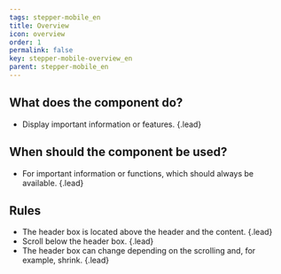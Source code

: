 ```yaml
---
tags: stepper-mobile_en
title: Overview
icon: overview
order: 1
permalink: false  
key: stepper-mobile-overview_en
parent: stepper-mobile_en
---
```


## What does the component do?
* Display important information or features. {.lead}

## When should the component be used?
* For important information or functions, which should always be available. {.lead}

## Rules
* The header box is located above the header and the content. {.lead}
* Scroll below the header box. {.lead}
* The header box can change depending on the scrolling and, for example, shrink. {.lead}